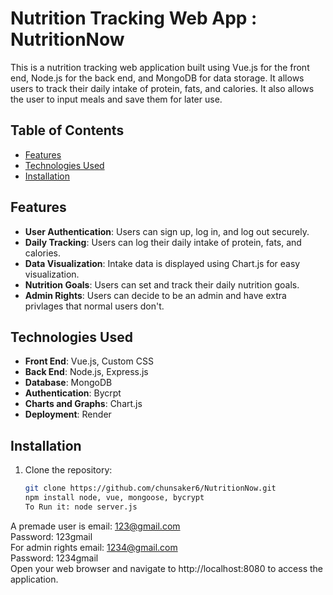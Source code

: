 # Nutrition Tracking Web App : NutritionNow

This is a nutrition tracking web application built using Vue.js for the front end, Node.js for the back end, and MongoDB for data storage. It allows users to track their daily intake of protein, fats, and calories. It also allows the user to input meals and save them for later use.

## Table of Contents

- [Features](#features)
- [Technologies Used](#technologies-used)
- [Installation](#installation)

## Features

- **User Authentication**: Users can sign up, log in, and log out securely.
- **Daily Tracking**: Users can log their daily intake of protein, fats, and calories.
- **Data Visualization**: Intake data is displayed using Chart.js for easy visualization.
- **Nutrition Goals**: Users can set and track their daily nutrition goals.
- **Admin Rights**: Users can decide to be an admin and have extra privlages that normal users don't.

## Technologies Used

- **Front End**: Vue.js, Custom CSS
- **Back End**: Node.js, Express.js
- **Database**: MongoDB
- **Authentication**: Bycrpt
- **Charts and Graphs**: Chart.js
- **Deployment**: Render

## Installation

1. Clone the repository:

   ```bash
   git clone https://github.com/chunsaker6/NutritionNow.git
   npm install node, vue, mongoose, bycrypt
   To Run it: node server.js
A premade user is email: 123@gmail.com <br>
Password: 123gmail<br>
For admin rights email: 1234@gmail.com<br>
Password: 1234gmail <br>
Open your web browser and navigate to http://localhost:8080 to access the application.
